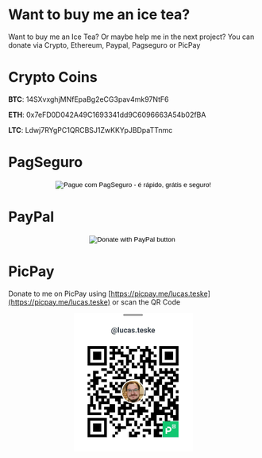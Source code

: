 Want to buy me an ice tea?
=========================

Want to buy me an Ice Tea? Or maybe help me in the next project? You can donate via Crypto, Ethereum, Paypal, Pagseguro or PicPay


Crypto Coins
============

**BTC**: 14SXvxghjMNfEpaBg2eCG3pav4mk97NtF6

**ETH**: 0x7eFD0D042A49C1693341dd9C6096663A54b02fBA

**LTC**: Ldwj7RYgPC1QRCBSJ1ZwKKYpJBDpaTTnmc

PagSeguro
=========

<center>
  <form action="https://pagseguro.uol.com.br/checkout/v2/donation.html" method="post">
    <input name="currency" type="hidden" value="BRL" />
    <input name="receiverEmail" type="hidden" value="lucas@teske.net.br" />
    <input name="iot" type="hidden" value="button" />
    <input alt="Pague com PagSeguro - é rápido, grátis e seguro!" name="submit" src="https://stc.pagseguro.uol.com.br/public/img/botoes/doacoes/120x53-doar.gif" type="image" />
  </form>
</center>

PayPal
======

<!-- Paypal -->
<center>
  <form action="https://www.paypal.com/cgi-bin/webscr" method="post" target="_top">
    <input type="hidden" name="cmd" value="_donations" />
    <input type="hidden" name="business" value="53C9DZEVRE6VA" />
    <input type="hidden" name="item_name" value="Ice Tea, New Projects and new Articles" />
    <input type="hidden" name="currency_code" value="BRL" />
    <input type="image" src="https://www.paypalobjects.com/en_US/i/btn/btn_donateCC_LG.gif" border="0" name="submit" title="PayPal - The safer, easier way to pay online!" alt="Donate with PayPal button" />
    <img alt="" border="0" src="https://www.paypal.com/en_BR/i/scr/pixel.gif" width="1" height="1" />
  </form>
</center>

PicPay
======

Donate to me on PicPay using [https://picpay.me/lucas.teske](https://picpay.me/lucas.teske) or scan the QR Code

<center>
  <img src="/assets/picpay.jpg" width="240"/>
</center>

